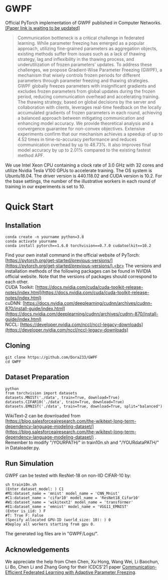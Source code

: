 # GWPF
Official PyTorch implementation of GWPF published in Computer Networks.[[Paper link is waiting to be updated]]()<br>
>Communication bottleneck is a critical challenge in federated learning. While parameter freezing has emerged as a popular approach, utilizing fine-grained parameters as aggregation objects, existing methods suffer from issues such as a lack of thawing strategy, lag and inflexibility in the thawing process, and underutilization of frozen parameters' updates. To address these challenges, we propose Gradient-Wise Parameter Freezing (GWPF), a mechanism that wisely controls frozen periods for different parameters through parameter freezing and thawing strategies. GWPF globally freezes parameters with insignificant gradients and excludes frozen parameters from global updates during the frozen period, reducing communication overhead and accelerating training. The thawing strategy, based on global decisions by the server and collaboration with clients, leverages real-time feedback on the locally accumulated gradients of frozen parameters in each round, achieving a balanced approach between mitigating communication and enhancing model accuracy. We provide theoretical analysis and a convergence guarantee for non-convex objectives. Extensive experiments confirm that our mechanism achieves a speedup of up to 4.52 times in time-to-accuracy performance and reduces communication overhead by up to 48.73\%. It also improves final model accuracy by up to 2.01\% compared to the existing fastest method APF.<br>

We use Intel Xeon CPU containing a clock rate of 3.0 GHz with 32 cores and utilize Nvidia Tesla V100 GPUs to accelerate training.
The OS system is Ubuntu18.04. The driver version is 440.118.02 and CUDA version is 10.2.
For the base settings, the number of the illustrative workers in each round of training in our experiments is set to 10.<br>
# Quick Start
## Installation
```
conda create -n yourname python=3.8
conda activate yourname
conda install pytorch==1.6.0 torchvision==0.7.0 cudatoolkit==10.2
```
Find your own install command in the official website of PyTorch: [https://pytorch.org/get-started/previous-versions/](https://pytorch.org/get-started/previous-versions/).<br>
The versions and installation methods of the following packages can be found in NVIDIA official website. Note that the versions of packages should correspond to each other.<br>
CUDA Toolkit: [https://docs.nvidia.com/cuda/cuda-toolkit-release-notes/index.html](https://docs.nvidia.com/cuda/cuda-toolkit-release-notes/index.html)<br>
cuDNN: [https://docs.nvidia.com/deeplearning/cudnn/archives/cudnn-870/install-guide/index.html](https://docs.nvidia.com/deeplearning/cudnn/archives/cudnn-870/install-guide/index.html)<br>
NCCL: [https://developer.nvidia.com/nccl/nccl-legacy-downloads](https://developer.nvidia.com/nccl/nccl-legacy-downloads)<br>
## Cloning
```
git clone https://github.com/Dora233/GWPF
cd GWPF
```
## Dataset Preparation
```
python
from torchvision import datasets
datasets.MNIST('./data', train=True, download=True)
datasets.CIFAR10('./data', train=True, download=True)
datasets.EMNIST('./data', train=True, download=True, split="balanced")
```
WikiText-2 can be downloaded from 
[https://blog.salesforceairesearch.com/the-wikitext-long-term-dependency-language-modeling-dataset/](https://blog.salesforceairesearch.com/the-wikitext-long-term-dependency-language-modeling-dataset/) .<br>
Remember to modify "/YOURPATH/" in train10n.sh and "/YOURdataPATH/" in Dataloader.py.

## Run Simulation
GWPF can be tested with ResNet-18 on non-IID CIFAR-10 by:
```
sh train10n.sh
(Enter dataset_model: ) C1
#M1:dataset_name = 'mnist' model_name = 'CNN_Mnist'
#C1:dataset_name = 'cifar10' model_name = 'ResNet18_Cifar10'
#W1:dataset_name = 'wikitext2' model_name = 'transformer'
#E1:dataset_name = 'emnist' model_name = 'VGG11_EMNIST'
(Enter is_iid: ) F
#T: True F: False
(Specify allocated GPU-ID (world_size: 10): ) 0
#Deploy all workers starting from gpu 0.
```
The generated log files are in "GWPF/Logs/".

## Acknowledgements
We appreciate the help from Chen Chen, Xu Hong, Wang Wei, Li Baochun, Li Bo, Chen Li and Zhang Gong for their ICDCS'21 paper [Communication-Efficient Federated Learning with Adaptive Parameter Freezing](https://ieeexplore.ieee.org/document/9546506). <br>

